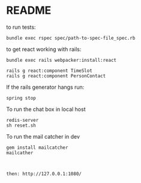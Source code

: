 # README

to run tests:
```
bundle exec rspec spec/path-to-spec-file_spec.rb
```

to get react working with rails:
```
bundle exec rails webpacker:install:react

rails g react:component TimeSlot
rails g react:component PersonContact
```


If the rails generator hangs run:

```
spring stop	

```

To run the chat box in local host

```
redis-server
sh reset.sh
```


To run the mail catcher in dev

```
gem install mailcatcher
mailcather



then: http://127.0.0.1:1080/

```